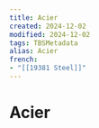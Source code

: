 ```yaml
---
title: Acier
created: 2024-12-02
modified: 2024-12-02
tags: TBSMetadata
alias: Acier
french:
- "[[19381 Steel]]"
---
```

# Acier
